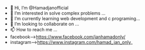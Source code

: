 - 👋 Hi, I’m @Hamadjanofficial
- 👀 I’m interested in solve complex problems ...
- 🌱 I’m currently learning web development and c programing...
- 💞️ I’m looking to collaborate on ...
- 📫 How to reach me ...
- facebook-->https://www.facebook.com/janhamadonly/
- instagram-->https://www.instagram.com/hamad_jan_only_
